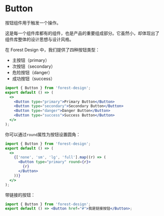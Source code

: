 # Button

按钮组件用于触发一个操作。

这是每一个组件库都有的组件，也是产品的重要组成部分。它虽然小，却体现出了组件库整体的设计思想与设计风格。

在 Forest Design 中，我们提供了四种按钮类型：

- 主按钮（primary）
- 次按钮（secondary）
- 危险按钮（danger）
- 成功按钮（success）

```jsx
import { Button } from 'forest-design';
export default () => (
  <>
    <Button type="primary">Primary Button</Button>
    <Button type="secondary">Secondary Button</Button>
    <Button type="danger">Danger Button</Button>
    <Button type="success">Success Button</Button>
  </>
);
```

你可以通过`round`属性为按钮设置圆角：

```jsx
import { Button } from 'forest-design';
export default () => (
  <>
    {['none', 'sm', 'lg', 'full'].map((r) => (
      <Button type="primary" round={r}>
        {r}
      </Button>
    ))}
  </>
);
```

带链接的按钮：

```jsx
import { Button } from 'forest-design';
export default () => <Button href="#">我是链接按钮</Button>;
```
